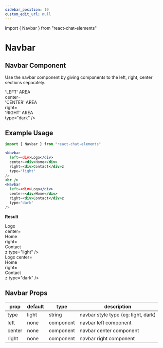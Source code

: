 ```yaml
---
sidebar_position: 10
custom_edit_url: null
---
```

import { Navbar } from "react-chat-elements"

# Navbar

## Navbar Component

Use the navbar component by giving components to the left, right, center sections separately.

<div style={{ color:"black", margin:"50px 0px"}}>
  <Navbar
    left=<div>'LEFT' AREA</div>
    center=<div>'CENTER' AREA</div>
    right=<div>'RIGHT' AREA</div>
    type="dark"
  />
</div>

## Example Usage

```jsx
import { Navbar } from "react-chat-elements"

<Navbar
  left=<div>Logo</div>
  center=<div>Home</div>
  right=<div>Contact</div>z
  type="light"
/>
<br />
<Navbar
  left=<div>Logo</div>
  center=<div>Home</div>
  right=<div>Contact</div>z
  type="dark"
/>
```

**Result**

<div style={{ color:"black"}}>
  <Navbar
    left=<div>Logo</div>
    center=<div>Home</div>
    right=<div>Contact</div>z
    type="light"
  />
  <br />
  <Navbar
    left=<div>Logo</div>
    center=<div>Home</div>
    right=<div>Contact</div>z
    type="dark"
  />
</div>

## Navbar Props

| prop   | default | type      | description                         |
| ------ | ------- | --------- | ----------------------------------- |
| type   | light   | string    | navbar style type (eg: light, dark) |
| left   | none    | component | navbar left component               |
| center | none    | component | navbar center component             |
| right  | none    | component | navbar right component              |